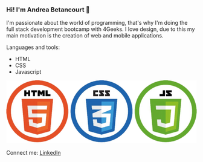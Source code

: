 ### Hi! I'm Andrea Betancourt 👋

I'm passionate about the world of programming, that's why I'm doing the full stack development bootcamp with 4Geeks. I love design, due to this my main motivation is the creation of web and mobile applications.

Languages and tools:

- HTML
- CSS
- Javascript

<img src="https://github.com/AndreaBetan/AndreaBetan/blob/93777581a7381628a81d1900722116da285dc217/html_css_js-removebg-preview.png"
     heigth= "5" widht= "5" alt="Imagenes">

Connect me: [LinkedIn](https://www.linkedin.com/in/andre-betancourt/)

<!--
**AndreaBetan/AndreaBetan** is a ✨ _special_ ✨ repository because its `README.md` (this file) appears on your GitHub profile.

Here are some ideas to get you started:

- 🔭 I’m currently working on ...
- 🌱 I’m currently learning ...
- 👯 I’m looking to collaborate on ...
- 🤔 I’m looking for help with ...
- 💬 Ask me about ...
- 📫 How to reach me: ...
- 😄 Pronouns: ...
- ⚡ Fun fact: ...
-->
